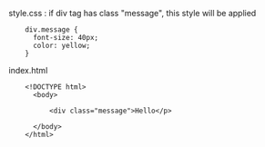 style.css : if div tag has class "message", this style will be applied

        div.message {
          font-size: 40px;
          color: yellow;
        }

index.html

        <!DOCTYPE html>
          <body>

              <div class="message">Hello</p>

          </body>
        </html>
